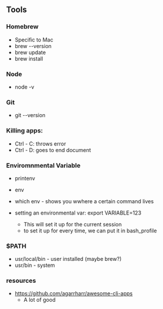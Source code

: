 ## Tools

### Homebrew

* Specific to Mac
* brew --version
* brew update
* brew install

### Node

* node -v


### Git

* git --version


### Killing apps:

* Ctrl - C: throws error
* Ctrl - D: goes to end document

### Enviromnmental Variable

* printenv
* env

* which env - shows you wwhere a certain command lives

* setting an environmental var: export VARIABLE=123
  * This will set it up for the current session
  * to set it up for every time, we can put it in bash_profile



### $PATH

* usr/local/bin - user installed (maybe brew?)
* usr/bin - system


### resources

* https://github.com/agarrharr/awesome-cli-apps
  * A lot of good
